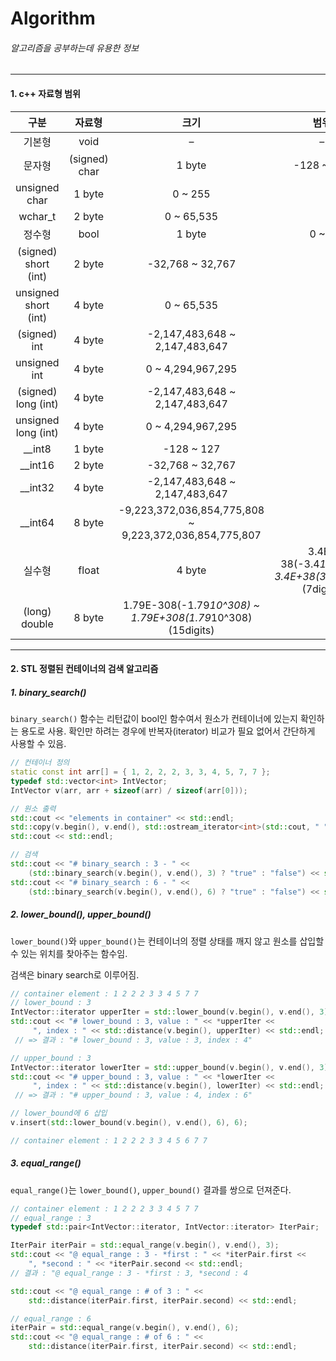 # Algorithm

###### 알고리즘을 공부하는데 유용한 정보

---

#### 1. c++ 자료형 범위

|         구분         |    자료형     |                            크기                             |                        범위                        |
| :------------------: | :-----------: | :---------------------------------------------------------: | :------------------------------------------------: |
|        기본형        |     void      |                              –                              |                         –                          |
|        문자형        | (signed) char |                           1 byte                            |                     -128 ~ 127                     |
|    unsigned char     |    1 byte     |                           0 ~ 255                           |                                                    |
|       wchar_t        |    2 byte     |                         0 ~ 65,535                          |                                                    |
|        정수형        |     bool      |                           1 byte                            |                       0 ~ 1                        |
| (signed) short (int) |    2 byte     |                      -32,768 ~ 32,767                       |                                                    |
| unsigned short (int) |    4 byte     |                         0 ~ 65,535                          |                                                    |
|     (signed) int     |    4 byte     |               -2,147,483,648 ~ 2,147,483,647                |                                                    |
|     unsigned int     |    4 byte     |                      0 ~ 4,294,967,295                      |                                                    |
| (signed) long (int)  |    4 byte     |               -2,147,483,648 ~ 2,147,483,647                |                                                    |
| unsigned long (int)  |    4 byte     |                      0 ~ 4,294,967,295                      |                                                    |
|        __int8        |    1 byte     |                         -128 ~ 127                          |                                                    |
|       __int16        |    2 byte     |                      -32,768 ~ 32,767                       |                                                    |
|       __int32        |    4 byte     |               -2,147,483,648 ~ 2,147,483,647                |                                                    |
|       __int64        |    8 byte     |   -9,223,372,036,854,775,808 ~ 9,223,372,036,854,775,807    |                                                    |
|        실수형        |     float     |                           4 byte                            | 3.4E-38(-3.4*10^38) ~ 3.4E+38(3.4*10^38) (7digits) |
|    (long) double     |    8 byte     | 1.79E-308(-1.79*10^308) ~ 1.79E+308(1.79*10^308) (15digits) |                                                    |

---

#### 2.  STL 정렬된 컨테이너의 검색 알고리즘

##### 1. binary_search()

`binary_search()` 함수는 리턴값이 bool인 함수여서 원소가 컨테이너에 있는지 확인하는 용도로 사용. 확인만 하려는 경우에 반복자(iterator) 비교가 필요 없어서 간단하게 사용할 수 있음.

~~~c++
// 컨테이너 정의
static const int arr[] = { 1, 2, 2, 2, 3, 3, 4, 5, 7, 7 };
typedef std::vector<int> IntVector;
IntVector v(arr, arr + sizeof(arr) / sizeof(arr[0]));

// 원소 출력
std::cout << "elements in container" << std::endl;
std::copy(v.begin(), v.end(), std::ostream_iterator<int>(std::cout, " "));
std::cout << std::endl;

// 검색
std::cout << "# binary_search : 3 - " <<
    (std::binary_search(v.begin(), v.end(), 3) ? "true" : "false") << std::endl;
std::cout << "# binary_search : 6 - " <<
    (std::binary_search(v.begin(), v.end(), 6) ? "true" : "false") << std::endl;
~~~

##### 2. lower_bound(), upper_bound()

`lower_bound()`와 `upper_bound()`는 컨테이너의 정렬 상태를 깨지 않고 원소를 삽입할 수 있는 위치를 찾아주는 함수임.

검색은 binary search로 이루어짐.

~~~c++
// container element : 1 2 2 2 3 3 4 5 7 7
// lower_bound : 3
IntVector::iterator upperIter = std::lower_bound(v.begin(), v.end(), 3);
std::cout << "# lower_bound : 3, value : " << *upperIter <<
     ", index : " << std::distance(v.begin(), upperIter) << std::endl;
 // => 결과 : "# lower_bound : 3, value : 3, index : 4"

// upper_bound : 3
IntVector::iterator lowerIter = std::upper_bound(v.begin(), v.end(), 3);
std::cout << "# upper_bound : 3, value : " << *lowerIter <<
     ", index : " << std::distance(v.begin(), lowerIter) << std::endl;
 // => 결과 : "# upper_bound : 3, value : 4, index : 6"

// lower_bound에 6 삽입
v.insert(std::lower_bound(v.begin(), v.end(), 6), 6);

// container element : 1 2 2 2 3 3 4 5 6 7 7
~~~

##### 3. equal_range()

`equal_range()`는 `lower_bound()`, `upper_bound()` 결과를 쌍으로 던져준다.

~~~c++
// container element : 1 2 2 2 3 3 4 5 7 7
// equal_range : 3
typedef std::pair<IntVector::iterator, IntVector::iterator> IterPair;

IterPair iterPair = std::equal_range(v.begin(), v.end(), 3);
std::cout << "@ equal_range : 3 - *first : " << *iterPair.first <<
    ", *second : " << *iterPair.second << std::endl;
// 결과 : "@ equal_range : 3 - *first : 3, *second : 4

std::cout << "@ equal_range : # of 3 : " <<
    std::distance(iterPair.first, iterPair.second) << std::endl;

// equal_range : 6
iterPair = std::equal_range(v.begin(), v.end(), 6);
std::cout << "@ equal_range : # of 6 : " <<
    std::distance(iterPair.first, iterPair.second) << std::endl;
~~~

